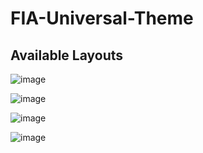 ﻿# FIA-Universal-Theme

## Available Layouts

![image](https://github.com/kaaac/FIA-Universal-Theme/assets/74159167/6318d95c-4791-4575-bdab-1def82db3795)

![image](https://github.com/kaaac/FIA-Universal-Theme/assets/74159167/feadacfe-f350-49a0-a87f-78592e779fdd)

![image](https://github.com/kaaac/FIA-Universal-Theme/assets/74159167/1f5744aa-1ec1-40cf-b073-0d0edcc5caba)

![image](https://github.com/kaaac/FIA-Universal-Theme/assets/74159167/b76959a2-670f-44f0-9eb2-e19ab73be265)


